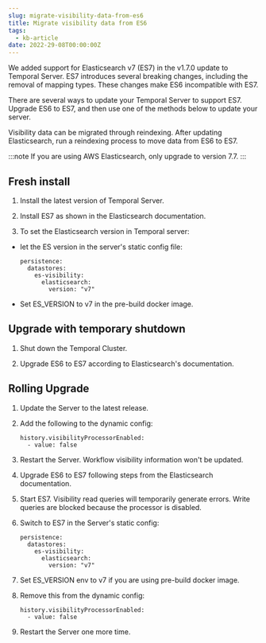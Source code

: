 ```yaml
---
slug: migrate-visibility-data-from-es6
title: Migrate visibility data from ES6
tags:
  - kb-article
date: 2022-29-08T00:00:00Z
---
```


We added support for Elasticsearch v7 (ES7) in the v1.7.0 update to Temporal Server.
ES7 introduces several breaking changes, including the removal of mapping types.
These changes make ES6 incompatible with ES7.

There are several ways to update your Temporal Server to support ES7.
Upgrade ES6 to ES7, and then use one of the methods below to update your server.

Visibility data can be migrated through reindexing.
After updating Elasticsearch, run a reindexing process to move data from ES6 to ES7.

:::note
If you are using AWS Elasticsearch, only upgrade to version 7.7.
:::

## Fresh install

1. Install the latest version of Temporal Server.

2. Install ES7 as shown in the Elasticsearch documentation.

3. To set the Elasticsearch version in Temporal server:

- Iet the ES version in the server's static config file:

  ```
  persistence:
    datastores:
      es-visibility:
        elasticsearch:
          version: "v7"
  ```

- Set ES_VERSION to v7 in the pre-build docker image.

## Upgrade with temporary shutdown

1. Shut down the Temporal Cluster.

2. Upgrade ES6 to ES7 according to Elasticsearch's documentation.

## Rolling Upgrade

1. Update the Server to the latest release.

2. Add the following to the dynamic config:

   ```
   history.visibilityProcessorEnabled:
     - value: false
   ```

3. Restart the Server.
   Workflow visibility information won't be updated.

4. Upgrade ES6 to ES7 following steps from the Elasticsearch documentation.

5. Start ES7.
   Visibility read queries will temporarily generate errors.
   Write queries are blocked because the processor is disabled.

6. Switch to ES7 in the Server's static config:

   ```
   persistence:
     datastores:
       es-visibility:
         elasticsearch:
           version: "v7"
   ```

7. Set ES_VERSION env to v7 if you are using pre-build docker image.

8. Remove this from the dynamic config:

   ```
   history.visibilityProcessorEnabled:
     - value: false
   ```

9. Restart the Server one more time.
